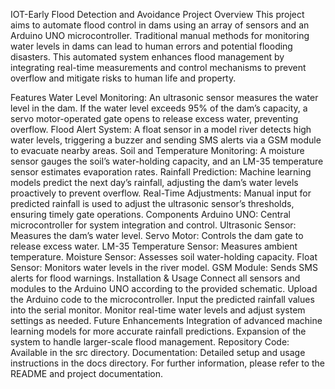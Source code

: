 IOT-Early Flood Detection and Avoidance
Project Overview
This project aims to automate flood control in dams using an array of sensors and an Arduino UNO microcontroller. Traditional manual methods for monitoring water levels in dams can lead to human errors and potential flooding disasters. This automated system enhances flood management by integrating real-time measurements and control mechanisms to prevent overflow and mitigate risks to human life and property.

Features
Water Level Monitoring: An ultrasonic sensor measures the water level in the dam. If the water level exceeds 95% of the dam’s capacity, a servo motor-operated gate opens to release excess water, preventing overflow.
Flood Alert System: A float sensor in a model river detects high water levels, triggering a buzzer and sending SMS alerts via a GSM module to evacuate nearby areas.
Soil and Temperature Monitoring: A moisture sensor gauges the soil’s water-holding capacity, and an LM-35 temperature sensor estimates evaporation rates.
Rainfall Prediction: Machine learning models predict the next day’s rainfall, adjusting the dam’s water levels proactively to prevent overflow.
Real-Time Adjustments: Manual input for predicted rainfall is used to adjust the ultrasonic sensor’s thresholds, ensuring timely gate operations.
Components
Arduino UNO: Central microcontroller for system integration and control.
Ultrasonic Sensor: Measures the dam’s water level.
Servo Motor: Controls the dam gate to release excess water.
LM-35 Temperature Sensor: Measures ambient temperature.
Moisture Sensor: Assesses soil water-holding capacity.
Float Sensor: Monitors water levels in the river model.
GSM Module: Sends SMS alerts for flood warnings.
Installation & Usage
Connect all sensors and modules to the Arduino UNO according to the provided schematic.
Upload the Arduino code to the microcontroller.
Input the predicted rainfall values into the serial monitor.
Monitor real-time water levels and adjust system settings as needed.
Future Enhancements
Integration of advanced machine learning models for more accurate rainfall predictions.
Expansion of the system to handle larger-scale flood management.
Repository
Code: Available in the src directory.
Documentation: Detailed setup and usage instructions in the docs directory.
For further information, please refer to the README and project documentation.
